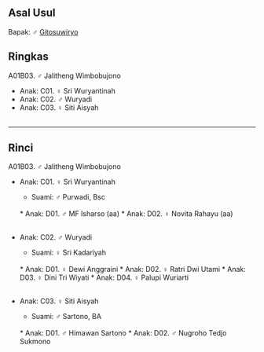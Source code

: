 ## Asal Usul

Bapak: ♂ [Gitosuwiryo][up] 

## Ringkas

A01B03. ♂ Jalitheng Wimbobujono
	<br/>

*	Anak: C01. ♀ Sri Wuryantinah
*	Anak: C02. ♂ Wuryadi
*	Anak: C03. ♀ Siti Aisyah
	<br/><br/>

-- -- --

## Rinci

A01B03. ♂ Jalitheng Wimbobujono
	<br/>

*	Anak: C01. ♀ Sri Wuryantinah
	*	Suami: ♂ Purwadi, Bsc
	<br/>
	*	Anak: D01. ♂ MF Isharso (aa)
	*	Anak: D02. ♀ Novita Rahayu (aa)
	<br/><br/>

*	Anak: C02. ♂ Wuryadi
	*	Suami: ♀ Sri Kadariyah
	<br/>
	*	Anak: D01. ♀ Dewi Anggraini
	*	Anak: D02. ♀ Ratri Dwi Utami
	*	Anak: D03. ♀ Dini Tri Wiyati
	*	Anak: D04. ♀ Palupi Wuriarti
	<br/><br/>

*	Anak: C03. ♀ Siti Aisyah
	*	Suami: ♂ Sartono, BA
	<br/>
	*	Anak: D01. ♂ Himawan Sartono
	*	Anak: D02. ♂ Nugroho Tedjo Sukmono
	<br/><br/>

[up]: https://github.com/epsi-rns/gitodipuro/blob/master/tree/A01.md
